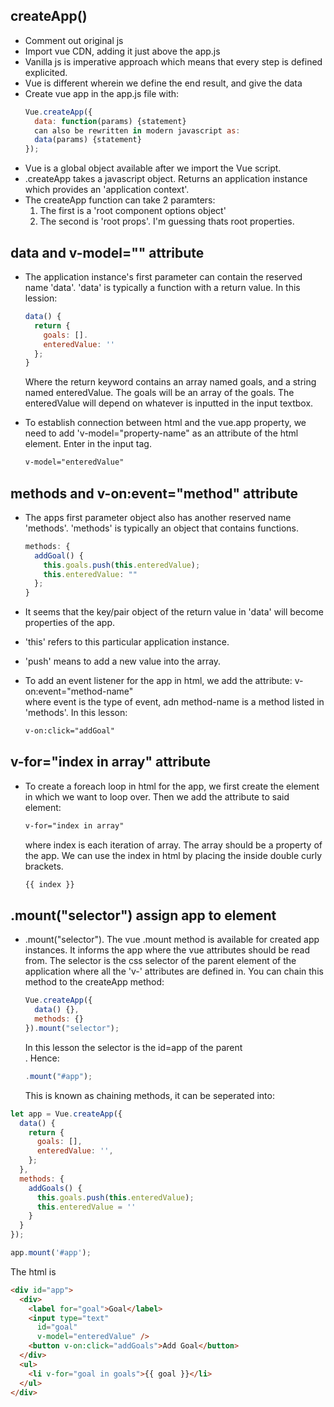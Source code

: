 ## createApp()
- Comment out original js
- Import vue CDN, adding it just above the app.js
- Vanilla js is imperative approach which means that every step is defined explicited.
- Vue is different wherein we define the end result, and give the data
- Create vue app in the app.js file with:
  ```javascript
  Vue.createApp({
    data: function(params) {statement}
    can also be rewritten in modern javascript as:
    data(params) {statement}
  });
  ```
- Vue is a global object available after we import the Vue script.
- .createApp takes a javascript object. Returns an application instance which provides an 'application context'.
- The createApp function can take 2 paramters:
  1. The first is a 'root component options object'
  1. The second is 'root props'. I'm guessing thats root properties.
  
## data and v-model="" attribute

- The application instance's first parameter can contain the reserved name 'data'.
  'data' is typically a function with a return value. In this lession:
  
  ```javascript
  data() {
    return {
      goals: [].
      enteredValue: ''
    };
  }
  ```
  Where the return keyword contains an array named goals, and a string named enteredValue.
  The goals will be an array of the goals. The enteredValue will depend on whatever is
  inputted in the input textbox.

- To establish connection between html and the vue.app property, we need to add
  'v-model="property-name" as an attribute of the html element. Enter in the input tag.
  ```html
  v-model="enteredValue"
  ```

## methods and v-on:event="method" attribute

- The apps first parameter object also has another reserved name 'methods'. 'methods' is
  typically an object that contains functions.
  
  ```javascript
  methods: {
    addGoal() {
      this.goals.push(this.enteredValue);
      this.enteredValue: ""
    };
  }
  ```
- It seems that the key/pair object of the return value in 'data' will become properties
  of the app.
- 'this' refers to this particular application instance. 
- 'push' means to add a new value into the array.
- To add an event listener for the app in html, we add the attribute:
  v-on:event="method-name"  
  where event is the type of event, adn method-name is a method listed in 'methods'. In
  this lesson:
  ```html
  v-on:click="addGoal"
  ```
## v-for="index in array" attribute

- To create a foreach loop in html for the app, we first create the element in which we
  want to loop over. Then we add the attribute to said element:  
  ```html 
  v-for="index in array"  
  ```
  where index is each iteration of array. The array should be a property of the app. We
  can use the index in html by placing the inside double curly brackets.
  ```html
  {{ index }}
  ```

## .mount("selector") assign app to element

- .mount("selector"). The vue .mount method is available for created app instances. It
  informs the app where the vue attributes should be read from. The selector is the css selector of the parent element of the application where all the 'v-' attributes are defined in. You can chain this method to the createApp method:
  ```javascript
  Vue.createApp({
    data() {},
    methods: {}
  }).mount("selector");
  ```
  In this lesson the selector is the id=app of the parent <div>. Hence:  
  ```javascript
  .mount("#app");
  ```
  This is known as chaining methods, it can be seperated into:

```javascript
let app = Vue.createApp({
  data() {
    return {
      goals: [],
      enteredValue: '',
    };
  },
  methods: {
    addGoals() {
      this.goals.push(this.enteredValue);
      this.enteredValue = ''
    }
  }
});

app.mount('#app');
```

The html is
```html
<div id="app">
  <div>
    <label for="goal">Goal</label>
    <input type="text"
      id="goal"
      v-model="enteredValue" />
    <button v-on:click="addGoals">Add Goal</button>
  </div>
  <ul>
    <li v-for="goal in goals">{{ goal }}</li>
  </ul>
</div>
```